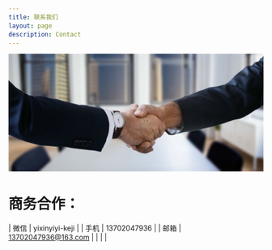 ```yaml
---
title: 联系我们
layout: page
description: Contact
---
```


![Handshake](/images/illustrations/handshake.svg)

# 商务合作：

| 微信   | yixinyiyi-keji |
| 手机   | 13702047936 |
| 邮箱   | 13702047936@163.com |
|   |    |
